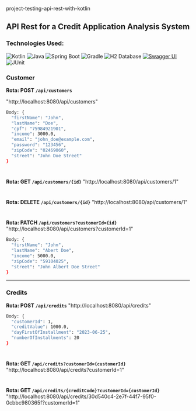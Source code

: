 project-testing-api-rest-with-kotlin

## API Rest for a Credit Application Analysis System

### Technologies Used:
![Kotlin](https://img.shields.io/badge/kotlin-%230095D5.svg?style=plastic&logo=kotlin&logoColor=white)
![Java](https://img.shields.io/badge/Java-%23ED8B00.svg?style=plastic&logo=java&logoColor=white)
![Spring Boot](https://img.shields.io/badge/Spring%20Boot-%236DB33F.svg?style=plastic&logo=spring-boot)
![Gradle](https://img.shields.io/badge/gradle-%2302303A.svg?style=plastic&logo=gradle&logoColor=white)
![H2 Database](https://img.shields.io/badge/H2%20Database-gray?style=plastic&logo=h2&logoColor=white)
[![Swagger UI](https://img.shields.io/badge/Swagger%20UI-%2385EA2D.svg?style=plastic&logo=swagger&logoColor=white)](https://link-para-o-seu-swagger-ui)
![JUnit](https://img.shields.io/badge/JUnit-%23525DCB.svg?style=plastic&logo=junit5&logoColor=white)

### Customer

**Rota: POST `/api/customers`**

"http://localhost:8080/api/customers"

```bash
Body: {
  "firstName": "John",
  "lastName": "Doe",
  "cpf": "75984921901",
  "income": 3000.0,
  "email": "john_doe@example.com",
  "password": "123456",
  "zipCode": "02469060",
  "street": "John Doe Street"
}
```
#

**Rota: GET `/api/customers/{id}`**
"http://localhost:8080/api/customers/1"

#

**Rota: DELETE `/api/customers/{id}`**
"http://localhost:8080/api/customers/1"

#

**Rota: PATCH `/api/customers?customerId={id}`**
"http://localhost:8080/api/customers?customerId=1"

```bash
Body: {
  "firstName": "John",
  "lastName": "Abert Doe",
  "income": 5000.0,
  "zipCode": "59104025",
  "street": "John Albert Doe Street"
}
```

---

### Credits

**Rota: POST `/api/credits`**
"http://localhost:8080/api/credits"

```bash
Body: {
  "customerId": 1,
  "creditValue": 1000.0,
  "dayFirstOfInstallment": "2023-06-25",
  "numberOfInstallments": 20
}
```
#

**Rota: GET `/api/credits?customerId={customerId}`**
"http://localhost:8080/api/credits?customerId=1"

#

**Rota: GET `/api/credits/{creditCode}?customerId={customerId}`**
"http://localhost:8080/api/credits/30d540c4-2e7f-44f7-95f0-0cbbc980365f?customerId=1"

